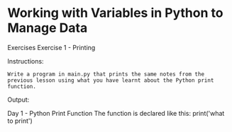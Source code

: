 # Working with Variables in Python to Manage Data

Exercises
Exercise 1 - Printing

Instructions:

    Write a program in main.py that prints the same notes from the previous lesson using what you have learnt about the Python print function.

Output:

Day 1 - Python Print Function
The function is declared like this:
print('what to print')

